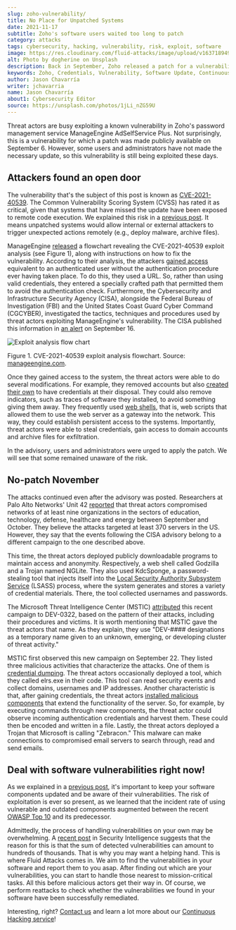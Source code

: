 ```yaml
---
slug: zoho-vulnerability/
title: No Place for Unpatched Systems
date: 2021-11-17
subtitle: Zoho's software users waited too long to patch
category: attacks
tags: cybersecurity, hacking, vulnerability, risk, exploit, software
image: https://res.cloudinary.com/fluid-attacks/image/upload/v1637189495/blog/zoho-vulnerability/cover_zoho.webp
alt: Photo by dogherine on Unsplash
description: Back in September, Zoho released a patch for a vulnerability in its password management software. Users who failed to patch their systems are now under attack.
keywords: Zoho, Credentials, Vulnerability, Software Update, Continuous Checks, Remediation, Patches, Ethical Hacking, Pentesting
author: Jason Chavarría
writer: jchavarria
name: Jason Chavarría
about1: Cybersecurity Editor
source: https://unsplash.com/photos/1jLi_nZG59U
---
```


Threat actors are busy exploiting a known vulnerability
in Zoho's password management service
ManageEngine AdSelfService Plus.
Not surprisingly,
this is a vulnerability
for which a patch was made publicly available
on September 6.
However,
some users and administrators have not made the necessary update,
so this vulnerability is still being exploited these days.

## Attackers found an open door

The vulnerability
that's the subject of this post
is known as [CVE-2021-40539](https://cve.mitre.org/cgi-bin/cvename.cgi?name=CVE-2021-40539).
The Common Vulnerability Scoring System (CVSS) has rated it as critical,
given that systems
that have missed the update
have been exposed to remote code execution.
We explained this risk in a [previous post](../close-invisible-doors/).
It means
unpatched systems would allow
internal or external attackers
to trigger unexpected actions remotely
(e.g., deploy malware, archive files).

ManageEngine [released](https://www.manageengine.com/products/self-service-password/kb/how-to-fix-authentication-bypass-vulnerability-in-REST-API.html)
a flowchart revealing the CVE-2021-40539 exploit analysis
(see Figure 1),
along with instructions
on how to fix the vulnerability.
According to their analysis,
the attackers [gained access](https://capec.mitre.org/data/definitions/115.html)
equivalent to an authenticated user
without the authentication procedure ever having taken place.
To do this,
they used a URL.
So,
rather than using valid credentials,
they entered a specially crafted path
that permitted them to avoid the authentication check.
Furthermore,
the Cybersecurity and Infrastructure Security Agency (CISA),
alongside the Federal Bureau of Investigation (FBI)
and the United States Coast Guard Cyber Command (CGCYBER),
investigated the tactics,
techniques and procedures used by threat actors
exploiting ManageEngine's vulnerability.
The CISA published this information in [an alert](https://us-cert.cisa.gov/ncas/alerts/aa21-259a)
on September 16.

<div class="imgblock">

![Exploit analysis flow chart](https://res.cloudinary.com/fluid-attacks/image/upload/v1637188670/blog/zoho-vulnerability/Zoho-Figure-1.webp)

<div class="title">

Figure 1. CVE-2021-40539 exploit analysis flowchart.
Source: [manageengine.com](https://www.manageengine.com/products/self-service-password/images/rcescan.png).

</div>

</div>

Once they gained access to the system,
the threat actors were able to do several modifications.
For example,
they removed accounts
but also [created their own](https://attack.mitre.org/techniques/T1136/)
to have credentials at their disposal.
They could also remove indicators,
such as traces of software they installed,
to avoid something giving them away.
They frequently used [web shells](https://attack.mitre.org/techniques/T1505/003/),
that is,
web scripts that allowed them to use the web server
as a gateway into the network.
This way,
they could establish persistent access to the systems.
Importantly,
threat actors were able to steal credentials,
gain access to domain accounts
and archive files for exfiltration.

In the advisory,
users and administrators were urged to apply the patch.
We will see that
some remained unaware of the risk.

<div>
<cta-banner
buttontxt="Read more"
link="/solutions/vulnerability-management/"
title="Get started with Fluid Attacks' Vulnerability Management solution
right now"
/>
</div>

## No-patch November

The attacks continued
even after the advisory was posted.
Researchers at Palo Alto Networks' Unit 42
[reported](https://unit42.paloaltonetworks.com/manageengine-godzilla-nglite-kdcsponge/)
that threat actors compromised networks
of at least nine organizations
in the sectors of education,
technology, defense, healthcare and energy
between September and October.
They believe
the attacks targeted at least 370 servers in the US.
However,
they say that the events
following the CISA advisory
belong to a different campaign
to the one described above.

This time,
the threat actors deployed publicly downloadable programs
to maintain access and anonymity.
Respectively,
a web shell called Godzilla
and a Trojan named NGLite.
They also used KdcSponge,
a password-stealing tool
that injects itself into the [Local Security Authority Subsystem Service](https://attack.mitre.org/techniques/T1003/001/)
(LSASS) process,
where the system generates and stores a variety of credential materials.
There,
the tool collected usernames and passwords.

The Microsoft Threat Intelligence Center (MSTIC)
[attributed](https://www.microsoft.com/security/blog/2021/11/08/threat-actor-dev-0322-exploiting-zoho-manageengine-adselfservice-plus/)
this recent campaign to DEV-0322,
based on the pattern of their attacks,
including their procedures and victims.
It is worth mentioning that
MSTIC gave the threat actors that name.
As they explain,
they use "DEV-\#\#\#\# designations
as a temporary name
given to an unknown,
emerging, or developing cluster of threat activity."

MSTIC first observed this new campaign on September 22.
They listed three malicious activities
that characterize the attacks.
One of them is [credential dumping](https://attack.mitre.org/techniques/T1003/).
The threat actors occasionally deployed a tool,
which they called elrs.exe in their code.
This tool can read security events and collect domains,
usernames and IP addresses.
Another characteristic is that,
after gaining credentials,
the threat actors [installed malicious components](https://attack.mitre.org/techniques/T1505/004/)
that extend the functionality of the server.
So,
for example,
by executing commands through new components,
the threat actor could observe incoming authentication credentials
and harvest them.
These could then be encoded and written in a file.
Lastly,
the threat actors deployed a Trojan
that Microsoft is calling "Zebracon."
This malware can make connections to compromised email servers
to search through, read and send emails.

## Deal with software vulnerabilities right now\!

As we explained in a [previous post](../close-invisible-doors/),
it's important to keep your software components updated
and be aware of their vulnerabilities.
The risk of exploitation is ever so present,
as we learned that
the incident rate of using vulnerable and outdated components augmented
between the recent [OWASP Top 10](../owasp-top-10-2021/) and its predecessor.

Admittedly,
the process of handling vulnerabilities on your own may be overwhelming.
A [recent post](https://securityintelligence.com/articles/how-to-deal-with-unpatched-software-vulnerabilities-2/)
in Security Intelligence
suggests that the reason for this is that
the sum of detected vulnerabilities can amount to hundreds of thousands.
That is why you may want a helping hand.
This is where Fluid Attacks comes in.
We aim to find the vulnerabilities in your software
and report them to you asap.
After finding out which are your vulnerabilities,
you can start to handle those nearest to mission-critical tasks.
All this before malicious actors get their way in.
Of course,
we perform reattacks to check whether the vulnerabilities
we found in your software
have been successfully remediated.

Interesting,
right?
[Contact us](../../contact-us/)
and learn a lot more
about our [Continuous Hacking service](../../services/continuous-hacking/)\!
